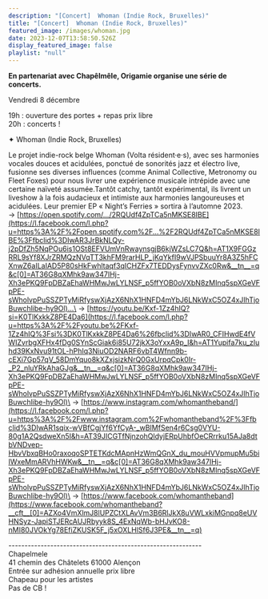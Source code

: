 ```yaml
---
description: "[Concert]  Whoman (Indie Rock, Bruxelles)"
title: "[Concert]  Whoman (Indie Rock, Bruxelles)"
featured_image: /images/whoman.jpg
date: 2023-12-07T13:58:50.526Z
display_featured_image: false
playlist: "null"
---
```

**En partenariat avec Chapêlmêle, Origamie organise une série de concerts.**

Vendredi 8 décembre

19h : ouverture des portes + repas prix libre\
20h : concerts !

<!--more-->

✦ Whoman (Indie Rock, Bruxelles)

Le projet indie-rock belge Whoman (Volta résident·e·s), avec ses harmonies vocales douces et acidulées, ponctué de sonorités jazz et électro live, fusionne ses diverses influences (comme Animal Collective, Metronomy ou Fleet Foxes) pour nous livrer une expérience musicale intrépide avec une certaine naïveté assumée.Tantôt catchy, tantôt expérimental, ils livrent un liveshow à la fois audacieux et intimiste aux harmonies langoureuses et acidulées. Leur premier EP « Night’s Ferries » sortira à l’automne 2023.\
→ [https://open.spotify.com/.../2RQUdf4ZpTCa5nMKSE8IBE](https://l.facebook.com/l.php?u=https%3A%2F%2Fopen.spotify.com%2F...%2F2RQUdf4ZpTCa5nMKSE8IBE%3Ffbclid%3DIwAR3JrBkNLQy-j2pDfZh5NqPOu6is1OSt8EFVUmVnRwaynsgjB6kjWZsLC7Q&h=AT1X9FGGzRRL9sYf8XJrZRMQzNVqTT3khFM9rarHLP_jKqYkfI9wVJPSbuuYr8A3Z5hFCXnwZ6aILaIAD5P80sHkFwhltaqf3qICHZFx7TEDDysFynvvZXc0Rw&__tn__=q&c[0]=AT36G8qXMhk9aw347IHj-Xh3ePKQ9FpDBZaEhaWHMwJwLYLNSF_p5ffYOB0oVXbN8zMInq5spXGeVFpPE-sWholvpPuSSZPTyMiRfyswXjAzX6NhX1HNFD4mYbJ6LNkWxC5OZ4xJIhTjoBuwchlibe-hy9Ol)...\
→ [https://youtu.be/Kxf-1Zz4hIQ?si=K0TlKxkkZ8PE4Da6](https://l.facebook.com/l.php?u=https%3A%2F%2Fyoutu.be%2FKxf-1Zz4hIQ%3Fsi%3DK0TlKxkkZ8PE4Da6%26fbclid%3DIwAR0_CFIHwdE4fVWIZvrbgXFHx4fDg0SYnScGiak6i85U72jkX3oYxxA9p_I&h=AT1Yupifa7ku_zIuhd39KxNvu91tOL-hPhIq3NiuOD2NARF6vbT4Wfnn9b-cEXi7Gp57qV_58DmYquo8kXZxjsizkNrQ0GxUrpqCpk0Ir-_P2_nluYRkAhaGJg&__tn__=q&c[0]=AT36G8qXMhk9aw347IHj-Xh3ePKQ9FpDBZaEhaWHMwJwLYLNSF_p5ffYOB0oVXbN8zMInq5spXGeVFpPE-sWholvpPuSSZPTyMiRfyswXjAzX6NhX1HNFD4mYbJ6LNkWxC5OZ4xJIhTjoBuwchlibe-hy9Ol)\
→ [https://www.instagram.com/whomantheband/](https://l.facebook.com/l.php?u=https%3A%2F%2Fwww.instagram.com%2Fwhomantheband%2F%3Ffbclid%3DIwAR1sqix-wVBfCgjYf6YfCyA-_wBIMfSen4r6Csg0VYU-80g1A2QsdweXn5I&h=AT39JICGTfNjnzohQldyjERpUhbfOeCRrrku15AJa8dtbVNDvep-HbvVbxqBHo0raxoqoSPTETKdcMApnHzWmQGnX_du_mouHVVpmupMu5biIWxeMmARVhHWKw&__tn__=q&c[0]=AT36G8qXMhk9aw347IHj-Xh3ePKQ9FpDBZaEhaWHMwJwLYLNSF_p5ffYOB0oVXbN8zMInq5spXGeVFpPE-sWholvpPuSSZPTyMiRfyswXjAzX6NhX1HNFD4mYbJ6LNkWxC5OZ4xJIhTjoBuwchlibe-hy9Ol)\
→ [https://www.facebook.com/whomantheband](https://www.facebook.com/whomantheband?__cft__[0]=AZXo4VmXlmJ8lUPZCtXLAvVm3B6RlJkX8uVWLxkiMGnpq8eUVHNSyz-JapiSTJERcAUJRbyyk8S_4ExNqWb-bHJvKO8-nMI80JVOkYg78EfiZKUSK5F_j5xOXLHlSf6J3PE&__tn__=q)

\------------------------------------------------------------\
Chapelmele\
41 chemin des Châtelets 61000 Alençon\
Entrée sur adhésion annuelle prix libre\
Chapeau pour les artistes\
Pas de CB !